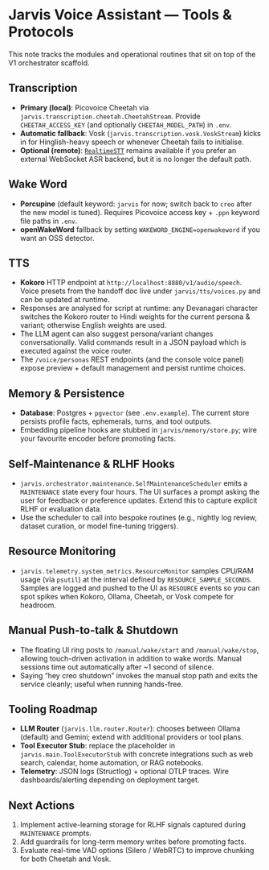 # Jarvis Voice Assistant — Tools & Protocols

This note tracks the modules and operational routines that sit on top of the V1 orchestrator scaffold.

## Transcription

- **Primary (local)**: Picovoice Cheetah via `jarvis.transcription.cheetah.CheetahStream`. Provide `CHEETAH_ACCESS_KEY` (and optionally `CHEETAH_MODEL_PATH`) in `.env`.
- **Automatic fallback**: Vosk (`jarvis.transcription.vosk.VoskStream`) kicks in for Hinglish-heavy speech or whenever Cheetah fails to initialise.
- **Optional (remote)**: [`RealtimeSTT`](https://github.com/rhasspy/realtimestt) remains available if you prefer an external WebSocket ASR backend, but it is no longer the default path.

## Wake Word

- **Porcupine** (default keyword: `jarvis` for now; switch back to `creo` after the new model is tuned). Requires Picovoice access key + `.ppn` keyword file paths in `.env`.
- **openWakeWord** fallback by setting `WAKEWORD_ENGINE=openwakeword` if you want an OSS detector.

## TTS

- **Kokoro** HTTP endpoint at `http://localhost:8880/v1/audio/speech`. Voice presets from the handoff doc live under `jarvis/tts/voices.py` and can be updated at runtime.
- Responses are analysed for script at runtime: any Devanagari character switches the Kokoro router to Hindi weights for the current persona & variant; otherwise English weights are used.
- The LLM agent can also suggest persona/variant changes conversationally. Valid commands result in a JSON payload which is executed against the voice router.
- The `/voice/personas` REST endpoints (and the console voice panel) expose preview + default management and persist runtime choices.

## Memory & Persistence

- **Database**: Postgres + `pgvector` (see `.env.example`). The current store persists profile facts, ephemerals, turns, and tool outputs.
- Embedding pipeline hooks are stubbed in `jarvis/memory/store.py`; wire your favourite encoder before promoting facts.

## Self-Maintenance & RLHF Hooks

- `jarvis.orchestrator.maintenance.SelfMaintenanceScheduler` emits a `MAINTENANCE` state every four hours. The UI surfaces a prompt asking the user for feedback or preference updates. Extend this to capture explicit RLHF or evaluation data.
- Use the scheduler to call into bespoke routines (e.g., nightly log review, dataset curation, or model fine-tuning triggers).

## Resource Monitoring

- `jarvis.telemetry.system_metrics.ResourceMonitor` samples CPU/RAM usage (via `psutil`) at the interval defined by `RESOURCE_SAMPLE_SECONDS`. Samples are logged and pushed to the UI as `RESOURCE` events so you can spot spikes when Kokoro, Ollama, Cheetah, or Vosk compete for headroom.

## Manual Push-to-talk & Shutdown

- The floating UI ring posts to `/manual/wake/start` and `/manual/wake/stop`, allowing touch-driven activation in addition to wake words. Manual sessions time out automatically after ~1 second of silence.
- Saying “hey creo shutdown” invokes the manual stop path and exits the service cleanly; useful when running hands-free.

## Tooling Roadmap

- **LLM Router** (`jarvis.llm.router.Router`): chooses between Ollama (default) and Gemini; extend with additional providers or tool plans.
- **Tool Executor Stub**: replace the placeholder in `jarvis.main.ToolExecutorStub` with concrete integrations such as web search, calendar, home automation, or RAG notebooks.
- **Telemetry**: JSON logs (Structlog) + optional OTLP traces. Wire dashboards/alerting depending on deployment target.

## Next Actions

1. Implement active-learning storage for RLHF signals captured during `MAINTENANCE` prompts.
2. Add guardrails for long-term memory writes before promoting facts.
3. Evaluate real-time VAD options (Silero / WebRTC) to improve chunking for both Cheetah and Vosk.
